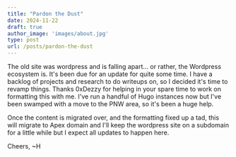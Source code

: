 ```yaml
---
title: "Pardon the Dust"
date: 2024-11-22
draft: true
author_image: 'images/about.jpg'
type: post
url: /posts/pardon-the-dust
---
```


The old site was wordpress and is falling apart... or rather, the Wordpress ecosystem is. It's been due for an update for quite some time. I have a backlog of projects and research to do writeups on, so I decided it's time to revamp things. Thanks 0xDezzy for helping in your spare time to work on formatting this with me. I've run a handful of Hugo instances now but I've been swamped with a move to the PNW area, so it's been a huge help.

Once the content is migrated over, and the formatting fixed up a tad, this will migrate to Apex domain and I'll keep the wordpress site on a subdomain for a little while but I expect all updates to happen here.

Cheers,
~H
